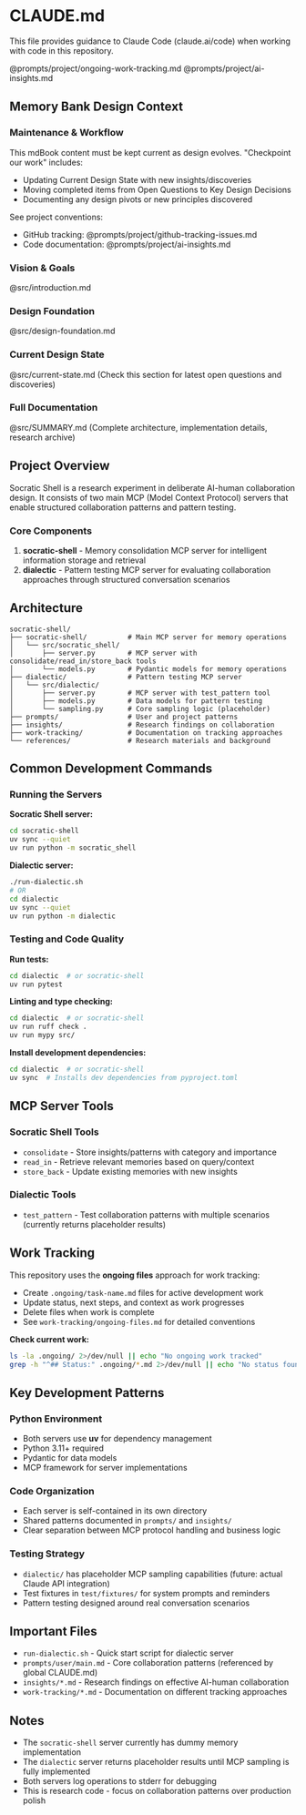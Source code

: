 # CLAUDE.md

This file provides guidance to Claude Code (claude.ai/code) when working with code in this repository.

@prompts/project/ongoing-work-tracking.md
@prompts/project/ai-insights.md

## Memory Bank Design Context

### Maintenance & Workflow
This mdBook content must be kept current as design evolves. "Checkpoint our work" includes:
- Updating Current Design State with new insights/discoveries  
- Moving completed items from Open Questions to Key Design Decisions
- Documenting any design pivots or new principles discovered

See project conventions:
- GitHub tracking: @prompts/project/github-tracking-issues.md
- Code documentation: @prompts/project/ai-insights.md

### Vision & Goals
@src/introduction.md

### Design Foundation  
@src/design-foundation.md

### Current Design State
@src/current-state.md
(Check this section for latest open questions and discoveries)

### Full Documentation
@src/SUMMARY.md
(Complete architecture, implementation details, research archive)

## Project Overview

Socratic Shell is a research experiment in deliberate AI-human collaboration design. It consists of two main MCP (Model Context Protocol) servers that enable structured collaboration patterns and pattern testing.

### Core Components

1. **socratic-shell** - Memory consolidation MCP server for intelligent information storage and retrieval
2. **dialectic** - Pattern testing MCP server for evaluating collaboration approaches through structured conversation scenarios

## Architecture

```
socratic-shell/
├── socratic-shell/          # Main MCP server for memory operations
│   └── src/socratic_shell/
│       ├── server.py        # MCP server with consolidate/read_in/store_back tools
│       └── models.py        # Pydantic models for memory operations
├── dialectic/               # Pattern testing MCP server
│   └── src/dialectic/
│       ├── server.py        # MCP server with test_pattern tool
│       ├── models.py        # Data models for pattern testing
│       └── sampling.py      # Core sampling logic (placeholder)
├── prompts/                 # User and project patterns
├── insights/                # Research findings on collaboration
├── work-tracking/           # Documentation on tracking approaches
└── references/              # Research materials and background
```

## Common Development Commands

### Running the Servers

**Socratic Shell server:**
```bash
cd socratic-shell
uv sync --quiet
uv run python -m socratic_shell
```

**Dialectic server:**
```bash
./run-dialectic.sh
# OR
cd dialectic
uv sync --quiet
uv run python -m dialectic
```

### Testing and Code Quality

**Run tests:**
```bash
cd dialectic  # or socratic-shell
uv run pytest
```

**Linting and type checking:**
```bash
cd dialectic  # or socratic-shell
uv run ruff check .
uv run mypy src/
```

**Install development dependencies:**
```bash
cd dialectic  # or socratic-shell  
uv sync  # Installs dev dependencies from pyproject.toml
```

## MCP Server Tools

### Socratic Shell Tools
- `consolidate` - Store insights/patterns with category and importance
- `read_in` - Retrieve relevant memories based on query/context
- `store_back` - Update existing memories with new insights

### Dialectic Tools
- `test_pattern` - Test collaboration patterns with multiple scenarios (currently returns placeholder results)

## Work Tracking

This repository uses the **ongoing files** approach for work tracking:

- Create `.ongoing/task-name.md` files for active development work
- Update status, next steps, and context as work progresses  
- Delete files when work is complete
- See `work-tracking/ongoing-files.md` for detailed conventions

**Check current work:**
```bash
ls -la .ongoing/ 2>/dev/null || echo "No ongoing work tracked"
grep -h "^## Status:" .ongoing/*.md 2>/dev/null || echo "No status found"
```

## Key Development Patterns

### Python Environment
- Both servers use **uv** for dependency management
- Python 3.11+ required
- Pydantic for data models
- MCP framework for server implementations

### Code Organization
- Each server is self-contained in its own directory
- Shared patterns documented in `prompts/` and `insights/`
- Clear separation between MCP protocol handling and business logic

### Testing Strategy
- `dialectic/` has placeholder MCP sampling capabilities (future: actual Claude API integration)
- Test fixtures in `test/fixtures/` for system prompts and reminders
- Pattern testing designed around real conversation scenarios

## Important Files

- `run-dialectic.sh` - Quick start script for dialectic server
- `prompts/user/main.md` - Core collaboration patterns (referenced by global CLAUDE.md)
- `insights/*.md` - Research findings on effective AI-human collaboration
- `work-tracking/*.md` - Documentation on different tracking approaches

## Notes

- The `socratic-shell` server currently has dummy memory implementation
- The `dialectic` server returns placeholder results until MCP sampling is fully implemented  
- Both servers log operations to stderr for debugging
- This is research code - focus on collaboration patterns over production polish